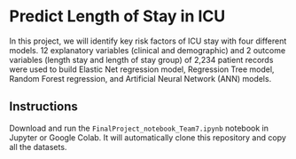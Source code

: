 # Predict Length of Stay in ICU
In this project, we will identify key risk factors of ICU stay with four different models.
12 explanatory variables (clinical and demographic) and 2 outcome variables (length stay and length of stay group) of 2,234 patient records were used to build Elastic Net regression model, Regression Tree model, Random Forest regression, and Artificial Neural Network (ANN) models.

## Instructions
Download and run the `FinalProject_notebook_Team7.ipynb` notebook in Jupyter or Google Colab. It will automatically clone this repository and copy all the datasets. 
